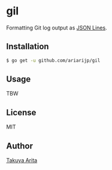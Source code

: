 # gil

Formatting Git log output as [JSON Lines](http://jsonlines.org/).

## Installation

```bash
$ go get -u github.com/ariarijp/gil
```

## Usage

TBW

## License

MIT

## Author

[Takuya Arita](https://github.com/ariarijp)
